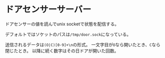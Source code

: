 ドアセンサーサーバー
====================

ドアセンサーの値を読んでunix socketで状態を配信する。

デフォルトではソケットのパスは`/tmp/door.sock`になっている。

送信されるデータは`(O|C)[0-9]+\n`の形式。
一文字目が`O`なら開いたとき、`C`なら閉じたとき。
以降に続く数字はその日ドアが開いた回数。
